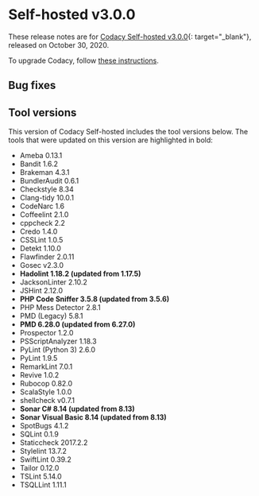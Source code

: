 # Self-hosted v3.0.0

These release notes are for [Codacy Self-hosted v3.0.0](https://github.com/codacy/chart/releases/tag/3.0.0){: target="_blank"}, released on October 30, 2020.

To upgrade Codacy, follow [these instructions](../../chart/maintenance/upgrade.md).

## Bug fixes



## Tool versions

This version of Codacy Self-hosted includes the tool versions below. The tools that were updated on this version are highlighted in bold:

-   Ameba 0.13.1
-   Bandit 1.6.2
-   Brakeman 4.3.1
-   BundlerAudit 0.6.1
-   Checkstyle 8.34
-   Clang-tidy 10.0.1
-   CodeNarc 1.6
-   Coffeelint 2.1.0
-   cppcheck 2.2
-   Credo 1.4.0
-   CSSLint 1.0.5
-   Detekt 1.10.0
-   Flawfinder 2.0.11
-   Gosec v2.3.0
-   **Hadolint 1.18.2 (updated from 1.17.5)**
-   JacksonLinter 2.10.2
-   JSHint 2.12.0
-   **PHP Code Sniffer 3.5.8 (updated from 3.5.6)**
-   PHP Mess Detector 2.8.1
-   PMD (Legacy) 5.8.1
-   **PMD 6.28.0 (updated from 6.27.0)**
-   Prospector 1.2.0
-   PSScriptAnalyzer 1.18.3
-   PyLint (Python 3) 2.6.0
-   PyLint 1.9.5
-   RemarkLint 7.0.1
-   Revive 1.0.2
-   Rubocop 0.82.0
-   ScalaStyle 1.0.0
-   shellcheck v0.7.1
-   **Sonar C# 8.14 (updated from 8.13)**
-   **Sonar Visual Basic 8.14 (updated from 8.13)**
-   SpotBugs 4.1.2
-   SQLint 0.1.9
-   Staticcheck 2017.2.2
-   Stylelint 13.7.2
-   SwiftLint 0.39.2
-   Tailor 0.12.0
-   TSLint 5.14.0
-   TSQLLint 1.11.1
